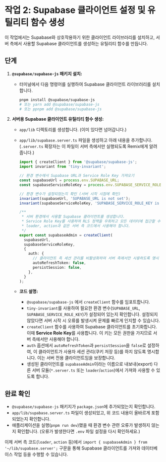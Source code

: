 # 작업 2: Supabase 클라이언트 설정 및 유틸리티 함수 생성

이 작업에서는 Supabase와 상호작용하기 위한 클라이언트 라이브러리를 설치하고, 서버 측에서 사용할 Supabase 클라이언트를 생성하는 유틸리티 함수를 만듭니다.

## 단계

1.  **`@supabase/supabase-js` 패키지 설치:**
    *   터미널에서 다음 명령어를 실행하여 Supabase 클라이언트 라이브러리를 설치합니다.

        ```bash
        pnpm install @supabase/supabase-js
        # 또는 yarn add @supabase/supabase-js
        # 또는 ppnpm add @supabase/supabase-js
        ```

2.  **서버용 Supabase 클라이언트 유틸리티 함수 생성:**
    *   `app/lib` 디렉토리를 생성합니다. (이미 있다면 넘어갑니다.)
    *   `app/lib/supabase.server.ts` 파일을 생성하고 아래 내용을 추가합니다. (`.server.ts` 확장자는 이 파일이 서버 측에서만 실행되도록 Remix에게 알려줍니다.)

        ```typescript
        import { createClient } from '@supabase/supabase-js';
        import invariant from 'tiny-invariant';

        // 환경 변수에서 Supabase URL과 Service Role Key 가져오기
        const supabaseUrl = process.env.SUPABASE_URL;
        const supabaseServiceRoleKey = process.env.SUPABASE_SERVICE_ROLE_KEY;

        // 환경 변수가 설정되었는지 확인 (서버 시작 시점에 확인)
        invariant(supabaseUrl, 'SUPABASE_URL is not set');
        invariant(supabaseServiceRoleKey, 'SUPABASE_SERVICE_ROLE_KEY is not set');

        /**
         * 서버 환경에서 사용할 Supabase 클라이언트를 생성합니다.
         * Service Role Key를 사용하여 RLS 정책을 우회하고 모든 데이터에 접근할 수 있습니다.
         * loader, action과 같은 서버 측 코드에서 사용해야 합니다.
         */
        export const supabaseAdmin = createClient(
          supabaseUrl,
          supabaseServiceRoleKey,
          {
            auth: {
              // 클라이언트 측 세션 관리를 비활성화하여 서버 측에서만 사용하도록 명시
              autoRefreshToken: false,
              persistSession: false,
            },
          }
        );
        ```

    *   **코드 설명:**
        *   `@supabase/supabase-js` 에서 `createClient` 함수를 임포트합니다.
        *   `tiny-invariant`를 사용하여 필요한 환경 변수(`SUPABASE_URL`, `SUPABASE_SERVICE_ROLE_KEY`)가 설정되어 있는지 확인합니다. 설정되지 않았다면 서버 시작 시 오류를 발생시켜 문제를 빠르게 인지할 수 있습니다.
        *   `createClient` 함수를 사용하여 Supabase 클라이언트를 초기화합니다. 이때 **Service Role Key**를 사용합니다. 이 키는 모든 권한을 가지므로 서버 측에서만 사용해야 합니다.
        *   `auth` 옵션에서 `autoRefreshToken`과 `persistSession`을 `false`로 설정하여, 이 클라이언트가 사용자 세션 관리(쿠키 저장 등)를 하지 않도록 명시합니다. 이는 서버 전용 클라이언트임을 보장합니다.
        *   생성된 클라이언트를 `supabaseAdmin`이라는 이름으로 내보내(export) 다른 서버 모듈(`*.server.ts` 또는 `loader`/`action`)에서 가져와 사용할 수 있도록 합니다.

## 완료 확인

*   `@supabase/supabase-js` 패키지가 `package.json`에 추가되었는지 확인합니다.
*   `app/lib/supabase.server.ts` 파일이 생성되었고, 위 코드 내용이 올바르게 포함되었는지 확인합니다.
*   애플리케이션을 실행(`pnpm run dev`)했을 때 환경 변수 관련 오류가 발생하지 않는지 확인합니다. (오류가 발생한다면 `.env` 파일 설정을 다시 확인하세요.)

이제 서버 측 코드(`loader`, `action` 등)에서 `import { supabaseAdmin } from '~/lib/supabase.server';` 구문을 통해 Supabase 클라이언트를 가져와 데이터베이스 작업 등을 수행할 수 있습니다. 